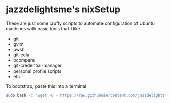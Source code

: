 # jazzdelightsme's nixSetup

These are just some crufty scripts to automate configuration of Ubuntu machines with basic tools that I like.

- git
- gvim
- pwsh
- git-cola
- bcompare
- git-credential-manager
- personal profile scripts
- etc.

To bootstrap, paste this into a terminal

```bash
sudo bash -c "wget -O - https://raw.githubusercontent.com/jazzdelightsme/nixSetup/master/setupMachine.sh | bash -s"
```

